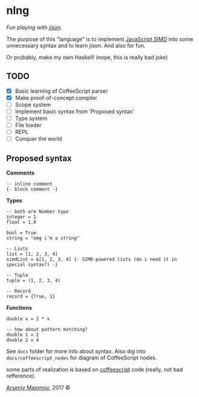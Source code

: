 # nlng

*Fun playing with [jison](http://jison.org/).*

The purpose of this "language" is to implement [JavaScript SIMD](https://developer.mozilla.org/en-US/docs/Web/JavaScript/Reference/Global_Objects/SIMD) into some unnecessary syntax and to learn jison. And also for fun.

Or probably, make my own Haskell! (nope, this is really bad joke)

## TODO
- [x] Basic learning of CoffeeScript parser
- [x] Make proof-of-concept compiler
- [ ] Scope system
- [ ] Implement basic syntax from 'Proposed syntax'
- [ ] Type system
- [ ] File loader
- [ ] REPL
- [ ] Conquer the world

## Proposed syntax
**Comments**
```
-- inline comment
{- block comment -}
```
**Types**
```
-- both are Number type
integer = 1
float = 1.0

bool = True
string = "omg i'm a string"

-- Lists
list = [1, 2, 3, 4]
simdList = &[1, 2, 3, 4] {- SIMD-powered lists (do i need it in special syntax?) -}

-- Tuple
tuple = (1, 2, 3, 4)

-- Record
record = {True, 1}
```
**Functions**
```
double x = 2 * x

-- how about pattern matching?
double 1 = 2
double 2 = 4
```

See `docs` folder for more info about syntax. Also dig into `docs/coffeescript_nodes` for diagram of CoffeeScript nodes.

some parts of realization is based on [coffeescript](https://github.com/jashkenas/coffeescript) code (really, not bad refference).

[Arseniy Maximov](http://notarseniy.ru), 2017 ©

